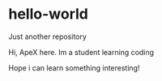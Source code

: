 # hello-world
Just another repository

Hi, ApeX here. Im a student learning coding

Hope i can learn something interesting!
